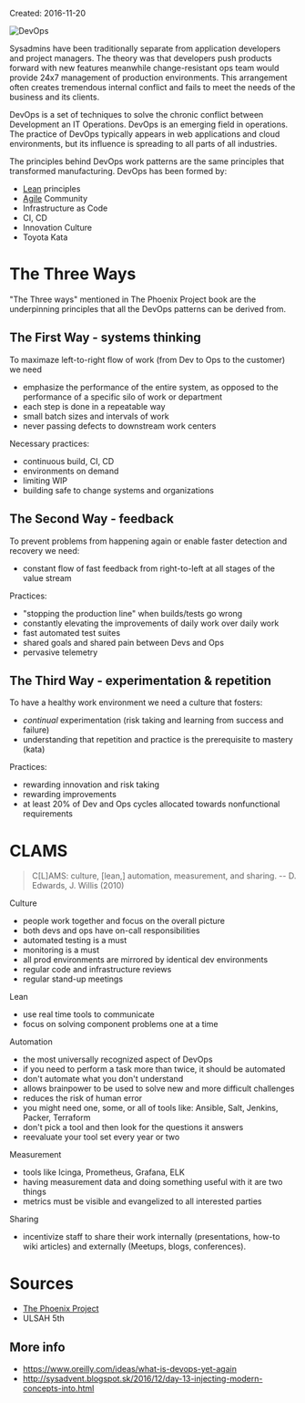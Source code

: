 Created: 2016-11-20

<img src="https://user-images.githubusercontent.com/1047259/152169337-a7181dcb-9c81-41c9-bbe2-68e153132ecd.png" title="DevOps">

Sysadmins have been traditionally separate from application developers and
project managers. The theory was that developers push products forward with new
features meanwhile change-resistant ops team would provide 24x7 management of
production environments. This arrangement often creates tremendous internal
conflict and fails to meet the needs of the business and its clients.

DevOps is a set of techniques to solve the chronic conflict between Development
an IT Operations. DevOps is an emerging field in operations. The practice of
DevOps typically appears in web applications and cloud environments, but its
influence is spreading to all parts of all industries.

The principles behind DevOps work patterns are the same principles that
transformed manufacturing. DevOps has been formed by:

* [Lean](https://www.amazon.com/Lean-Startup-Entrepreneurs-Continuous-Innovation/dp/0307887898/ref=sr_1_3?ie=UTF8&qid=1539069703&sr=8-3&keywords=lean+startup&dpID=51T-sMqSMiL&preST=_SY291_BO1,204,203,200_QL40_&dpSrc=srch) principles
* [Agile](http://agilemanifesto.org/) Community
* Infrastructure as Code
* CI, CD
* Innovation Culture
* Toyota Kata

# The Three Ways

"The Three ways" mentioned in The Phoenix Project book are the underpinning
principles that all the DevOps patterns can be derived from.

## The First Way - systems thinking

To maximaze left-to-right flow of work (from Dev to Ops to the customer) we need

* emphasize the performance of the entire system, as opposed to the performance of a specific silo of work or department
* each step is done in a repeatable way
* small batch sizes and intervals of work
* never passing defects to downstream work centers

Necessary practices:

* continuous build, CI, CD
* environments on demand
* limiting WIP
* building safe to change systems and organizations

## The Second Way - feedback

To prevent problems from happening again or enable faster detection and recovery we need:

* constant flow of fast feedback from right-to-left at all stages of the value stream

Practices:

* "stopping the production line" when builds/tests go wrong
* constantly elevating the improvements of daily work over daily work
* fast automated test suites
* shared goals and shared pain between Devs and Ops
* pervasive telemetry

## The Third Way - experimentation & repetition

To have a healthy work environment we need a culture that fosters:

* *continual* experimentation (risk taking and learning from success and failure)
* understanding that repetition and practice is the prerequisite to mastery (kata)

Practices:

* rewarding innovation and risk taking
* rewarding improvements
* at least 20% of Dev and Ops cycles allocated towards nonfunctional requirements

# CLAMS

> C[L]AMS: culture, [lean,] automation, measurement, and sharing. -- D. Edwards, J. Willis (2010)

Culture

* people work together and focus on the overall picture
* both devs and ops have on-call responsibilities
* automated testing is a must
* monitoring is a must
* all prod environments are mirrored by identical dev environments
* regular code and infrastructure reviews
* regular stand-up meetings

Lean

* use real time tools to communicate
* focus on solving component problems one at a time

Automation

* the most universally recognized aspect of DevOps
* if you need to perform a task more than twice, it should be automated
* don't automate what you don't understand
* allows brainpower to be used to solve new and more difficult challenges
* reduces the risk of human error
* you might need one, some, or all of tools like: Ansible, Salt, Jenkins, Packer, Terraform
* don't pick a tool and then look for the questions it answers
* reevaluate your tool set every year or two

Measurement

* tools like Icinga, Prometheus, Grafana, ELK
* having measurement data and doing something useful with it are two things
* metrics must be visible and evangelized to all interested parties

Sharing

* incentivize staff to share their work internally (presentations, how-to
  wiki articles) and externally (Meetups, blogs, conferences).

# Sources

* [The Phoenix Project](https://itrevolution.com/book/the-phoenix-project/)
* ULSAH 5th

## More info

* https://www.oreilly.com/ideas/what-is-devops-yet-again
* http://sysadvent.blogspot.sk/2016/12/day-13-injecting-modern-concepts-into.html
